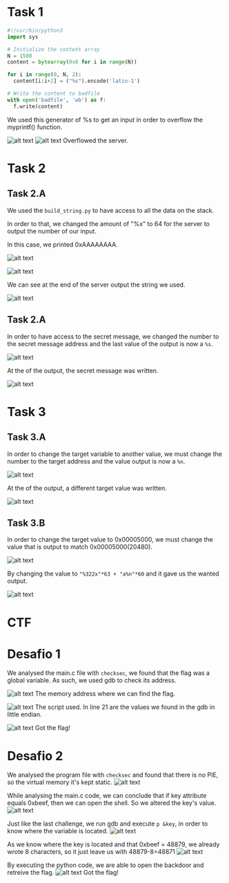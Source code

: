 # Task 1

```python
#!/usr/bin/python3
import sys

# Initialize the content array
N = 1500
content = bytearray(0x0 for i in range(N))

for i in range(0, N, 2):
  content[i:i+2] = ("%s").encode('latin-1')

# Write the content to badfile
with open('badfile', 'wb') as f:
  f.write(content)
```

We used this generator of %s to get an input in order to overflow the myprintf() function.

![alt text](img/Screenshot%202022-10-25%20at%2010.23.25.JPG)
![alt text](img/Screenshot%202022-10-25%20at%2010.22.52.JPG)
Overflowed the server.

# Task 2

## Task 2.A

We used the `build_string.py` to have access to all the data on the stack.

In order to that, we changed the amount of "%x" to 64 for the server to output the number of our input.

In this case, we printed 0xAAAAAAAA.

![alt text](img/logbook6/VirtualBoxVM_tOLfF8Tddx.png)

![alt text](img/logbook6/VirtualBoxVM_bIfxpVCctU.png)

We can see at the end of the server output the string we used.

![alt text](img/logbook6/VirtualBoxVM_NbhWItIzr0.png)

## Task 2.A

In order to have access to the secret message, we changed the number to the secret message address and the last value of the output is now a `%s`.

![alt text](img/logbook6/VirtualBoxVM_EmjYjY0jR6.png)

At the of the output, the secret message was written.

![alt text](img/logbook6/VirtualBoxVM_k7gl93ouOK.png)

# Task 3

## Task 3.A

In order to change the target variable to another value, we must change the number to the target address and the value output is now a `%n`.

![alt text](img/logbook6/VirtualBoxVM_gJkT2jA1xc.png)

At the of the output, a different target value was written.

![alt text](img/logbook6/VirtualBoxVM_AonD8qRyrh.png)

## Task 3.B

In order to change the target value to 0x00005000, we must change the value that is output to match 0x00005000(20480).

![alt text](img/logbook6/VirtualBoxVM_sL2e4cCmg6.png)

By changing the value to `"%322x"*63 + "a%n"*60` and it gave us the wanted output.

![alt text](img/logbook6/VirtualBoxVM_oPjUcu9OKQ.png)

# CTF

# Desafio 1

We analysed the main.c file with `checksec`, we found that the flag was a global variable. As such, we used gdb to check its address.

![alt text](img/gdb-obtain_address.JPG)
The memory address where we can find the flag.

![alt text](img/script.JPG)
The script used. In line 21 are the values we found in the gdb in little endian.

![alt text](img/flag.JPG)
Got the flag!

# Desafio 2
We analysed the program file with `checksec` and found that there is no PIE, so the virtual memory it's kept static.
![alt text](img/Screenshot_2022-11-08_105024.png)

While analysing the main.c code, we can conclude that if key attribute equals 0xbeef, then we can open the shell. So we altered the key's value.
![alt text](img/logbook6/image.png)

Just like the last challenge, we run gdb and execute `p &key`, in order to know where the variable is located.
![alt text](img/logbook6/Screenshot_2022-11-08_111856.png)

As we know where the key is located and that 0xbeef = 48879, we already wrote 8 characters, so it just leave us with 48879-8=48871
![alt text](img/logbook6/Screenshot_2022-11-08_120237.png)

By executing the python code, we are able to open the backdoor and retreive the flag.
![alt text](img/logbook6/Screenshot_2022-11-08_120441.png)
Got the flag!
